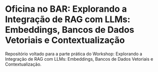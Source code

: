 # Oficina no BAR: Explorando a Integração de RAG com LLMs: Embeddings, Bancos de Dados Vetoriais e Contextualização

Repositório voltado para a parte prática do Workshop: Explorando a Integração de RAG com LLMs: Embeddings, Bancos de Dados Vetoriais e Contextualização.
